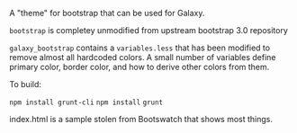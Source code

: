 A "theme" for bootstrap that can be used for Galaxy.

`bootstrap` is completey unmodified from upstream bootstrap 3.0 repository

`galaxy_bootstrap` contains a `variables.less` that has been modified to remove almost all hardcoded colors. A small number of variables define primary color, border color, and how to derive other colors from them. 

To build:

`npm install grunt-cli`
`npm install`
`grunt`

index.html is a sample stolen from Bootswatch that shows most things.
